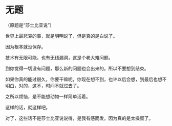 # 无题

（原题是“莎士比亚说”）

世界上最悲哀的事，就是明明说了，但是真的是白说了。

因为根本就没保存。

技术有无限可能，也有无线漏洞，这是个老大难问题。

到你觉得一切没有问题，那么新的问题也会出来的。所以不要想到结束。

如果你真的能过很久，你要干嘛呢，你现在想不到，也许以后会想，到最后也想不明白，对的，这不，时间不就过去了。

之所以烦恼，是不能想动物一样简单活着。

这样的话，就这样吧。

对了，这些话不是莎士比亚说说得，是我有感而发。因为真的是太操蛋了。
